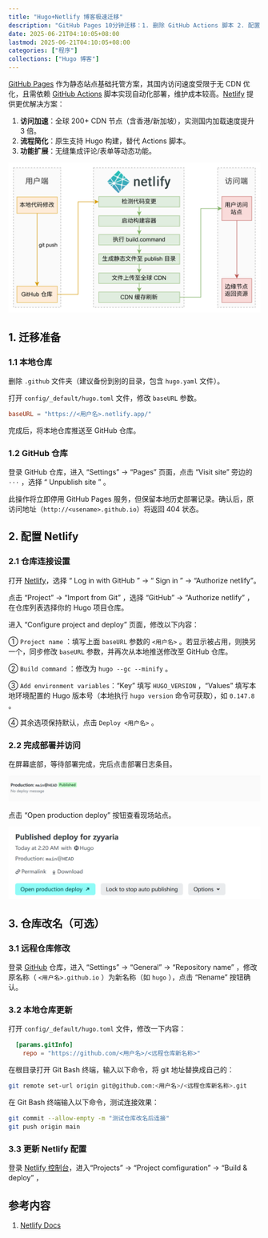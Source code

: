 ```yaml
---
title: "Hugo+Netlify 博客极速迁移"
description: "GitHub Pages 10分钟迁移：1. 删除 GitHub Actions 脚本 2. 配置 Netlify 自动构建 3. 开启全球 CDN 加速"
date: 2025-06-21T04:10:05+08:00
lastmod: 2025-06-21T04:10:05+08:00
categories: ["程序"]
collections: ["Hugo 博客"]
---
```


<!--more-->

[GitHub Pages](https://docs.github.com/zh/pages/getting-started-with-github-pages) 作为静态站点基础托管方案，其国内访问速度受限于无 CDN 优化，且需依赖 [GitHub Actions](https://docs.github.com/zh/actions) 脚本实现自动化部署，维护成本较高。[Netlify](https://docs.netlify.com/) 提供更优解决方案：

1. **访问加速**：全球 200+ CDN 节点（含香港/新加坡），实测国内加载速度提升 3 倍。
2. **流程简化**：原生支持 Hugo 构建，替代 Actions 脚本。
3. **功能扩展**：无缝集成评论/表单等动态功能。

![操作流程](pic0-1.png)

## 1. 迁移准备

### 1.1 本地仓库

删除 `.github` 文件夹（建议备份到别的目录，包含 `hugo.yaml` 文件）。

打开 `config/_default/hugo.toml` 文件，修改 `baseURL` 参数。

```toml
baseURL = "https://<用户名>.netlify.app/"
```

完成后，将本地仓库推送至 GitHub 仓库。

### 1.2 GitHub 仓库

登录 GitHub 仓库，进入 “Settings” → “Pages” 页面，点击 “Visit site” 旁边的 `···` ，选择 “ Unpublish site ” 。

此操作将立即停用 GitHub Pages 服务，但保留本地历史部署记录。确认后，原访问地址（`http://<usename>.github.io`）将返回 404 状态。

## 2. 配置 Netlify

### 2.1 仓库连接设置

打开 [Netlify](https://app.netlify.com/)，选择 “ Log in with GitHub ” → “ Sign in ” → “Authorize netlify”。

点击 “Project” → “Import from Git” ，选择 “GitHub” → “Authorize netlify” ，在仓库列表选择你的 Hugo 项目仓库。

进入 “Configure project and deploy” 页面，修改以下内容：

① `Project name` ：填写上面 `baseURL` 参数的 `<用户名>` 。若显示被占用，则换另一个，同步修改 `baseURL` 参数，并再次从本地推送修改至 GitHub 仓库。

② `Build command` ：修改为 `hugo --gc --minify` 。

③ `Add environment variables`：“Key” 填写 `HUGO_VERSION` ，“Values” 填写本地环境配置的 Hugo 版本号（本地执行 `hugo version` 命令可获取），如 `0.147.8` 。

④ 其余选项保持默认，点击 `Deploy <用户名>` 。

### 2.2 完成部署并访问

在屏幕底部，等待部署完成，完后点击部署日志条目。

![Published](pic2-1.png)

点击 “Open production deploy” 按钮查看现场站点。

![Open production deploy](pic2-2.png)

## 3. 仓库改名（可选）

### 3.1 远程仓库修改

登录 [GitHub](http://github.com/) 仓库，进入 “Settings” → “General” → “Repository name” ，修改原名称（ `<用户名>.github.io` ）为新名称（如 `hugo` ），点击 “Rename” 按钮确认。

### 3.2 本地仓库更新

打开 `config/_default/hugo.toml` 文件，修改一下内容：

```toml
  [params.gitInfo]
    repo = "https://github.com/<用户名>/<远程仓库新名称>"
```

在根目录打开 Git Bash 终端，输入以下命令，将 git 地址替换成自己的：

```bash
git remote set-url origin git@github.com:<用户名>/<远程仓库新名称>.git
```

在 Git Bash 终端输入以下命令，测试连接效果：

```bash
git commit --allow-empty -m "测试仓库改名后连接"
git push origin main
```

### 3.3 更新 Netlify 配置

登录 [Netlify 控制台](https://app.netlify.com/)，进入“Projects” → “Project comfiguration”  → “Build & deploy” ，

## 参考内容

1. [Netlify Docs](https://docs.netlify.com/)
